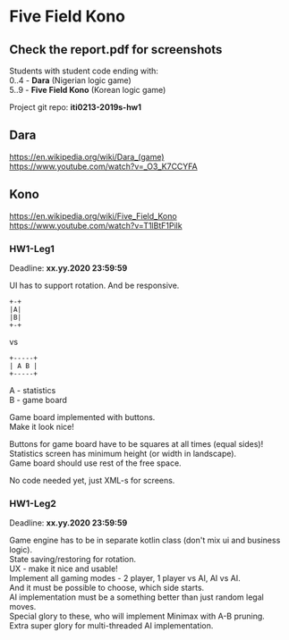 # Five Field Kono

## Check the report.pdf for screenshots

Students with student code ending with:  
0..4 - **Dara** (Nigerian logic game)  
5..9 - **Five Field Kono** (Korean logic game)  

Project git repo: **iti0213-2019s-hw1**  

## Dara

https://en.wikipedia.org/wiki/Dara_(game)  
https://www.youtube.com/watch?v=_O3_K7CCYFA  

## Kono

https://en.wikipedia.org/wiki/Five_Field_Kono  
https://www.youtube.com/watch?v=T1lBtF1Pilk

### HW1-Leg1

Deadline: **xx.yy.2020 23:59:59**  

UI has to support rotation. And be responsive.  

```plaintext
+-+
|A|  
|B|
+-+  
```

vs  

```plaintext
+-----+
| A B |
+-----+
```

A - statistics  
B - game board  

Game board implemented with buttons.  
Make it look nice!  

Buttons for game board have to be squares at all times (equal sides)!  
Statistics screen has minimum height (or width in landscape).  
Game board should use rest of the free space.  

No code needed yet, just XML-s for screens.  

### HW1-Leg2

Deadline: **xx.yy.2020 23:59:59**  

Game engine has to be in separate kotlin class (don't mix ui and business logic).  
State saving/restoring for rotation.  
UX - make it nice and usable!  
Implement all gaming modes - 2 player, 1 player vs AI, AI vs AI.  
And it must be possible to choose, which side starts.  
AI implementation must be a something better than just random legal moves.  
Special glory to these, who will implement Minimax with A-B pruning.  
Extra super glory for multi-threaded AI implementation.  
